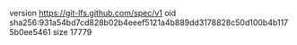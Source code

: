version https://git-lfs.github.com/spec/v1
oid sha256:931a54bd7cd828b02b4eeef5121a4b889dd3178828c50d100b4b1175b0ee5461
size 17779
